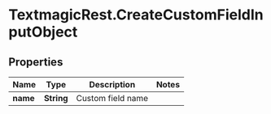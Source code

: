 # TextmagicRest.CreateCustomFieldInputObject

## Properties
Name | Type | Description | Notes
------------ | ------------- | ------------- | -------------
**name** | **String** | Custom field name | 


